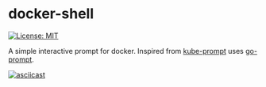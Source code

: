 # docker-shell

[![License: MIT](https://img.shields.io/badge/License-MIT-ligthgreen.svg)](https://opensource.org/licenses/MIT)

A simple interactive prompt for docker. Inspired from [kube-prompt](https://github.com/c-bata/kube-prompt) uses [go-prompt](https://github.com/c-bata/go-prompt).

[![asciicast](https://asciinema.org/a/YCnHHhl93bo1CYxViPcrdQnfK.svg)](https://asciinema.org/a/YCnHHhl93bo1CYxViPcrdQnfK)
